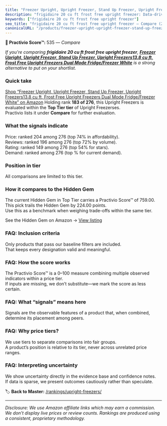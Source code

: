 ```yaml
---
title: "Freezer Upright, Upright Freezer, Stand Up Freezer, Upright Freezers13.8 cu ft, Frost Free Upright Freezers Dual Mode Fridge/Freezer White"
description: "frigidaire 20 cu ft frost free upright freezer: Data-driven ranking using the Practivio Score™. Positioned by quality, value, demand, findability, momentum."
keywords: ["frigidaire 20 cu ft frost free upright freezer"]
seo_title: "frigidaire 20 cu ft frost free upright freezer — Compare (2025)"
canonicalURL: "/products/freezer-upright-upright-freezer-stand-up-freezer-upright-freezers138-cu-ft-frost-free-upright-freezers-dual-mode-fridgefreezer-white-B0CQ82X4GJ/"
---
```


**🛒 Practivio Score™:** 535 — _Compare_


*If you're comparing **frigidaire 20 cu ft frost free upright freezer**, **[Freezer Upright, Upright Freezer, Stand Up Freezer, Upright Freezers13.8 cu ft, Frost Free Upright Freezers Dual Mode Fridge/Freezer White](https://www.amazon.com/dp/B0CQ82X4GJ?tag=practivio-20)** is a strong alternative to put on your shortlist.*
### Quick take
[Shop “Freezer Upright, Upright Freezer, Stand Up Freezer, Upright Freezers13.8 cu ft, Frost Free Upright Freezers Dual Mode Fridge/Freezer White” on Amazon](https://www.amazon.com/dp/B0CQ82X4GJ?tag=practivio-20)
Holding rank **183 of 276**, this Upright Freezers is evaluated within the **Top Tier tier** of Upright Freezerses.  
Practivio lists it under **Compare** for further evaluation.

### What the signals indicate
Price: ranked 204 among 276 (top 74% in affordability).  
Reviews: ranked 196 among 276 (top 72% by volume).  
Rating: ranked 149 among 276 (top 54% for stars).  
Demand: ranked  among 276 (top % for current demand).

### Position in tier
All comparisons are limited to this tier.

### How it compares to the Hidden Gem
The current Hidden Gem in Top Tier carries a Practivio Score™ of 759.00.  
This pick trails the Hidden Gem by 224.00 points.  
Use this as a benchmark when weighing trade-offs within the same tier.  

See the Hidden Gem on Amazon → [View listing](https://www.amazon.com/dp/B09LHLZFYZ?tag=practivio-20)

### FAQ: Inclusion criteria
Only products that pass our baseline filters are included.  
That keeps every designation valid and meaningful.

### FAQ: How the score works
The Practivio Score™ is a 0–100 measure combining multiple observed indicators within a price tier.  
If inputs are missing, we don’t substitute—we mark the score as less certain.

### FAQ: What “signals” means here
Signals are the observable features of a product that, when combined, determine its placement among peers.

### FAQ: Why price tiers?
We use tiers to separate comparisons into fair groups.  
A product’s position is relative to its tier, never across unrelated price ranges.

### FAQ: Interpreting uncertainty
We show uncertainty directly in the evidence base and confidence notes.  
If data is sparse, we present outcomes cautiously rather than speculate.

<!-- Missing template for Compare/CompareWithinPriceClass -->


🏷️ **Back to Master:** [/rankings/upright-freezers/](/rankings/upright-freezers/)

---
_Disclosure: We use Amazon affiliate links which may earn a commission. We don’t display live prices or review counts. Rankings are produced using a consistent, proprietary methodology._
